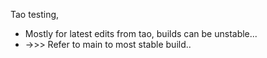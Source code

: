 Tao testing,

- Mostly for latest edits from tao, builds can be unstable...
- ->>> Refer to main to most stable build..

